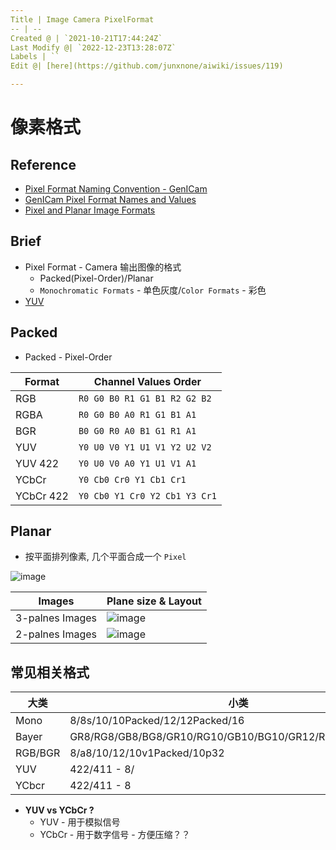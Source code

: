 ```yaml
---
Title | Image Camera PixelFormat
-- | --
Created @ | `2021-10-21T17:44:24Z`
Last Modify @| `2022-12-23T13:28:07Z`
Labels | ``
Edit @| [here](https://github.com/junxnone/aiwiki/issues/119)

---
```

# 像素格式

## Reference
- [Pixel Format Naming Convention - GenICam](https://www.emva.org/wp-content/uploads/GenICam_PFNC_2_1.pdf)
- [GenICam Pixel Format Names and Values](https://www.emva.org/wp-content/uploads/GenICamPixelFormatValues.pdf)
- [Pixel and Planar Image Formats](https://www.intel.com/content/www/us/en/develop/documentation/ipp-dev-reference/top/volume-2-image-processing/image-color-conversion/pixel-and-planar-image-formats.html)


## Brief
- Pixel Format - Camera 输出图像的格式
  - Packed(Pixel-Order)/Planar
  - `Monochromatic Formats` - 单色灰度/`Color Formats` - 彩色
- [YUV](/YUV)


## Packed
- Packed - Pixel-Order

Format | Channel Values Order
-- | --
RGB | `R0 G0 B0 R1 G1 B1 R2 G2 B2`
RGBA | `R0 G0 B0 A0 R1 G1 B1 A1`
BGR | `B0 G0 R0 A0 B1 G1 R1 A1`
YUV | `Y0 U0 V0 Y1 U1 V1 Y2 U2 V2`
YUV 422 | `Y0 U0 V0 A0 Y1 U1 V1 A1`
YCbCr | `Y0 Cb0 Cr0 Y1 Cb1 Cr1`
YCbCr 422 | `Y0 Cb0 Y1 Cr0 Y2 Cb1 Y3 Cr1`


## Planar
- 按平面排列像素, 几个平面合成一个 `Pixel`


![image](https://user-images.githubusercontent.com/2216970/138544801-3eefb0b2-e8a8-4abe-a1df-74a622320b9f.png)


Images | Plane size & Layout
-- | --
3-palnes Images | ![image](https://user-images.githubusercontent.com/2216970/138544560-9817dbeb-6a7d-48c3-a3b7-09c556c96e2e.png)
2-palnes Images | ![image](https://user-images.githubusercontent.com/2216970/138544563-f6750eb4-7b0d-46d5-84b1-c90f1c17c3b6.png)



## 常见相关格式

大类 | 小类
-- | --
Mono | 8/8s/10/10Packed/12/12Packed/16
Bayer | GR8/RG8/GB8/BG8/GR10/RG10/GB10/BG10/GR12/RG12/GB12/BG12
RGB/BGR | 8/a8/10/12/10v1Packed/10p32
YUV | 422/411 - 8/
YCbcr | 422/411 - 8

- **YUV vs YCbCr ?**
  -  YUV - 用于模拟信号
  - YCbCr - 用于数字信号 - 方便压缩？？

